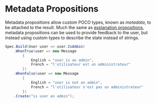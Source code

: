 # Metadata Propositions

Metadata propositions allow custom POCO types, known as _metadata_, to be attached to the result.
Much the same as [explanation propositions](ExplanationProposition.md), metadata propositions can be used to 
provide feedback to the user, but instead using custom types to describe the state instead of strings.

```csharp
Spec.Build(User user => user.IsAdmin)
    .WhenTrue(user => new Message
        {
            English = "user is an admin",
            French = "l'utilisateur est un administrateur"
        })
    .WhenFalse(user => new Message
        {
            English = "user is not an admin",
            French = "l'utilisateur n'est pas un administrateur"
        })
    .Create("is user an admin");
```
